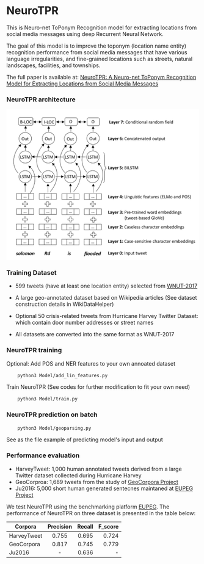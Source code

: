 # NeuroTPR
This is Neuro-net ToPonym Recognition model for extracting locations from social media messages using deep Recurrent Neural Network. 

The goal of this model is to improve the toponym (location name entity) recognition performance from social media messages that have various
language irregularities, and fine-grained locations such as streets, natural landscapes, facilities, and townships.

The full paper is available at: [NeuroTPR: A Neuro-net ToPonym Recognition Model for Extracting Locations from Social Media Messages](https://geoai.geog.buffalo.edu/publications/)

### NeuroTPR architecture

<p align="center">
<img align="center" src="Model_on_paper.png" width="600" />
</p>

### Training Dataset

* 599 tweets (have at least one location entity) selected from [WNUT-2017](https://github.com/leondz/emerging_entities_17)

* A large geo-annotated dataset based on Wikipedia articles (See dataset construction details in WikiDataHelper)

* Optional 50 crisis-related tweets from Hurricane Harvey Twitter Dataset: which contain door number addresses or street names

* All datasets are converted into the same format as WNUT-2017

### NeuroTPR training

Optional: Add POS and NER features to your own annoated dataset

```bash
    python3 Model/add_lin_features.py
```

Train NeuroTPR (See codes for further modification to fit your own need)

```bash
    python3 Model/train.py
 ```

### NeuroTPR prediction on batch

```bash
    python3 Model/geoparsing.py
 ```

See as the file example of predicting model's input and output

### Performance evaluation

* HarveyTweet: 1,000 human annotated tweets derived from a large Twitter dataset collected during Hurricane Harvey
* GeoCorproa:  1,689 tweets from the study of [GeoCorpora Project](https://github.com/geovista/GeoCorpora)
* Ju2016: 5,000 short human generated sentecnes maintaned at [EUPEG Project](https://github.com/geoai-lab/EUPEG/tree/master/corpora/Ju2016)

We test NeuroTPR using the benchmarking platform [EUPEG](https://github.com/geoai-lab/EUPEG). The performance of NeuroTPR on three dataset is presented in the table below:

|   Corpora   |  Precision |  Recall   |   F_score  |
|-------------|:----------:|----------:|-----------:|
| HarveyTweet |    0.755   |   0.695   |	0.724	|
|  GeoCorpora |    0.817   |   0.745   |	0.779	|
|    Ju2016   | 	 -	   |   0.636   |	  - 	|
